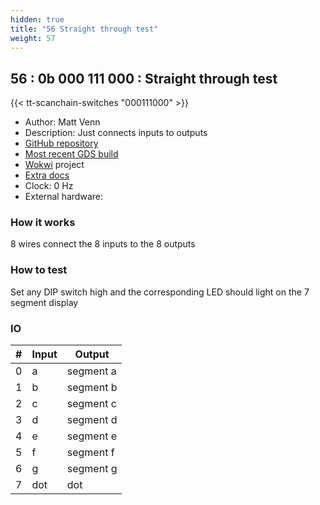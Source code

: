 ```yaml
---
hidden: true
title: "56 Straight through test"
weight: 57
---
```


## 56 : 0b 000 111 000 : Straight through test

{{< tt-scanchain-switches "000111000" >}}

* Author: Matt Venn
* Description: Just connects inputs to outputs
* [GitHub repository](https://github.com/TinyTapeout/tt03-test-straight)
* [Most recent GDS build](https://github.com/TinyTapeout/tt03-test-straight/actions/runs/4766610434)
* [Wokwi](https://wokwi.com/projects/339501025136214612) project
* [Extra docs]()
* Clock: 0 Hz
* External hardware: 



### How it works

8 wires connect the 8 inputs to the 8 outputs


### How to test

Set any DIP switch high and the corresponding LED should light on the 7 segment display


### IO

| # | Input        | Output       |
|---|--------------|--------------|
| 0 | a  | segment a |
| 1 | b  | segment b |
| 2 | c  | segment c |
| 3 | d  | segment d |
| 4 | e  | segment e |
| 5 | f  | segment f |
| 6 | g  | segment g |
| 7 | dot  | dot |
